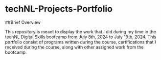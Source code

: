 # techNL-Projects-Portfolio

##Brief Overview

This repository is meant to display the work that I did during my time in the techNL Digital Skills bootcamp from July 8th, 2024 to July 19th, 2024. This portfolio consist of programs written during the course, certifications that I received during the course, along with other assigned work from the bootcamp.
